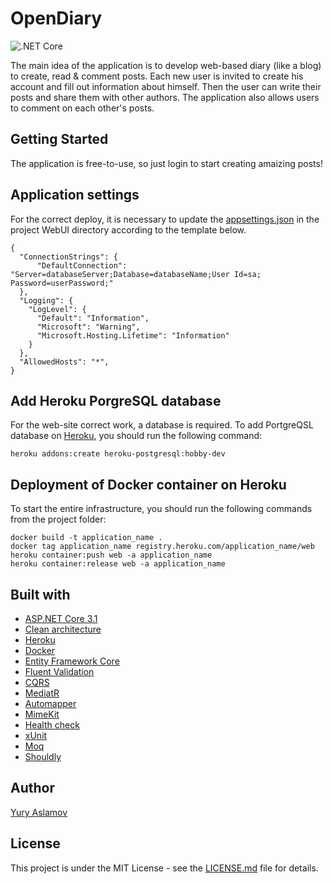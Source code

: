 # OpenDiary

![.NET Core](https://github.com/aslamovyura/OpenDiary/workflows/.NET%20Core/badge.svg)

The main idea of the application is to develop web-based diary (like a blog) to create, read & comment posts. Each new user is invited to create his account and fill out information about himself. Then the user can write their posts and share them with other authors. The application also allows users to comment on each other's posts.

## Getting Started

The application is free-to-use, so just login to start creating amaizing posts!

## Application settings

For the correct deploy, it is necessary to update the [appsettings.json](https://github.com/aslamovyura/OpenDiary/blob/master/src/WebUI/appsettings.json) in the project WebUI directory according to the template below.

```
{
  "ConnectionStrings": {
      "DefaultConnection": "Server=databaseServer;Database=databaseName;User Id=sa; Password=userPassword;"
  },
  "Logging": {
    "LogLevel": {
      "Default": "Information",
      "Microsoft": "Warning",
      "Microsoft.Hosting.Lifetime": "Information"
    }
  },
  "AllowedHosts": "*",
}
```

## Add Heroku PorgreSQL database 

For the web-site correct work, a database is required. To add PortgreQSL database on [Heroku](https://heroku.com/), you should run the following command:

```
heroku addons:create heroku-postgresql:hobby-dev
```

## Deployment of Docker container on Heroku

To start the entire infrastructure, you should run the following commands from the project folder:

```
docker build -t application_name .
docker tag application_name registry.heroku.com/application_name/web
heroku container:push web -a application_name
heroku container:release web -a application_name
```

## Built with

- [ASP.NET Core 3.1](https://docs.microsoft.com/en-us/aspnet/core/)
- [Clean architecture](https://docs.microsoft.com/en-us/dotnet/architecture/modern-web-apps-azure/common-web-application-architectures)
- [Heroku](https://heroku.com/)
- [Docker](https://www.docker.com/)
- [Entity Framework Core](https://docs.microsoft.com/en-us/ef/core/)
- [Fluent Validation](https://fluentvalidation.net/)
- [CQRS](https://docs.microsoft.com/en-us/azure/architecture/patterns/cqrs)
- [MediatR](https://github.com/jbogard/MediatR)
- [Automapper](https://automapper.org/)
- [MimeKit](http://www.mimekit.net/)
- [Health check](https://docs.microsoft.com/en-us/aspnet/core/host-and-deploy/health-checks?view=aspnetcore-3.1)
- [xUnit](https://xunit.net/)
- [Moq](https://github.com/Moq/moq4/wiki/Quickstart)
- [Shouldly](https://github.com/shouldly/shouldly)

## Author

[Yury Aslamov](https://aslamovyura.github.io/)

## License

This project is under the MIT License - see the [LICENSE.md](https://github.com/aslamovyura/OpenDiary/blob/master/LICENSE) file for details.
